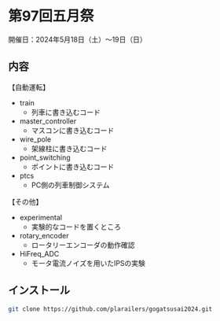 # 第97回五月祭

開催日：2024年5月18日（土）～19日（日）

## 内容

【自動運転】
- train
  - 列車に書き込むコード
- master_controller
  - マスコンに書き込むコード
- wire_pole
  - 架線柱に書き込むコード
- point_switching
  - ポイントに書き込むコード
- ptcs
  - PC側の列車制御システム

【その他】
- experimental
  - 実験的なコードを置くところ
- rotary_encoder
  - ロータリーエンコーダの動作確認
- HiFreq_ADC
  - モータ電流ノイズを用いたIPSの実験

## インストール

```sh
git clone https://github.com/plarailers/gogatsusai2024.git
```
